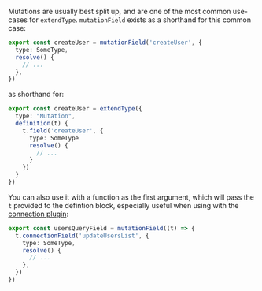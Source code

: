 Mutations are usually best split up, and are one of the most common use-cases for `extendType`. `mutationField` exists as a shorthand for this common case:

```ts
export const createUser = mutationField('createUser', {
  type: SomeType,
  resolve() {
    // ...
  },
})
```

as shorthand for:

```ts
export const createUser = extendType({
  type: "Mutation",
  definition(t) {
    t.field('createUser', {
      type: SomeType
      resolve() {
        // ...
      }
    })
  }
})
```

You can also use it with a function as the first argument, which will pass the `t` provided to the defintion block, especially useful when using with the [connection plugin](plugin-connection.md):

```ts
export const usersQueryField = mutationField((t) => {
  t.connectionField('updateUsersList', {
    type: SomeType,
    resolve() {
      // ...
    },
  })
})
```
